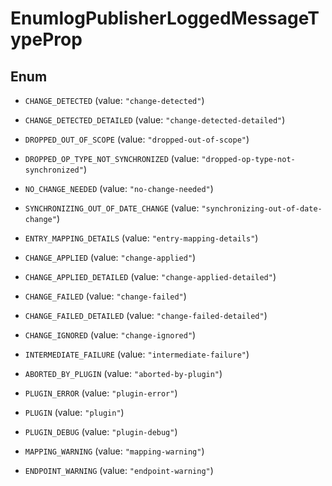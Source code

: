 

# EnumlogPublisherLoggedMessageTypeProp

## Enum


* `CHANGE_DETECTED` (value: `"change-detected"`)

* `CHANGE_DETECTED_DETAILED` (value: `"change-detected-detailed"`)

* `DROPPED_OUT_OF_SCOPE` (value: `"dropped-out-of-scope"`)

* `DROPPED_OP_TYPE_NOT_SYNCHRONIZED` (value: `"dropped-op-type-not-synchronized"`)

* `NO_CHANGE_NEEDED` (value: `"no-change-needed"`)

* `SYNCHRONIZING_OUT_OF_DATE_CHANGE` (value: `"synchronizing-out-of-date-change"`)

* `ENTRY_MAPPING_DETAILS` (value: `"entry-mapping-details"`)

* `CHANGE_APPLIED` (value: `"change-applied"`)

* `CHANGE_APPLIED_DETAILED` (value: `"change-applied-detailed"`)

* `CHANGE_FAILED` (value: `"change-failed"`)

* `CHANGE_FAILED_DETAILED` (value: `"change-failed-detailed"`)

* `CHANGE_IGNORED` (value: `"change-ignored"`)

* `INTERMEDIATE_FAILURE` (value: `"intermediate-failure"`)

* `ABORTED_BY_PLUGIN` (value: `"aborted-by-plugin"`)

* `PLUGIN_ERROR` (value: `"plugin-error"`)

* `PLUGIN` (value: `"plugin"`)

* `PLUGIN_DEBUG` (value: `"plugin-debug"`)

* `MAPPING_WARNING` (value: `"mapping-warning"`)

* `ENDPOINT_WARNING` (value: `"endpoint-warning"`)



